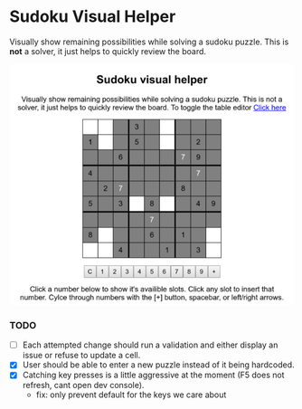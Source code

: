 Sudoku Visual Helper
====================

Visually show remaining possibilities while solving a sudoku puzzle. This is **not** a solver, it just helps to quickly review the board.

![Filtering possibilities](screenshot.png?raw=true "Filtering possibilities")

### TODO

- [ ] Each attempted change should run a validation and either display an issue or refuse to update a cell.
- [X] User should be able to enter a new puzzle instead of it being hardcoded.
- [X] Catching key presses is a little aggressive at the moment (F5 does not refresh, cant open dev console).
  - fix: only prevent default for the keys we care about
